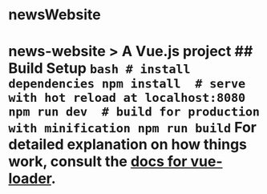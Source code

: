 # newsWebsite
# news-website  > A Vue.js project  ## Build Setup  ``` bash # install dependencies npm install  # serve with hot reload at localhost:8080 npm run dev  # build for production with minification npm run build ```  For detailed explanation on how things work, consult the [docs for vue-loader](http://vuejs.github.io/vue-loader).

